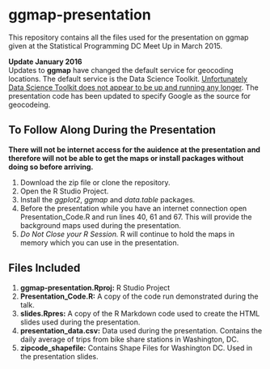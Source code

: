 # ggmap-presentation  

This repository contains all the files used for the presentation on ggmap given at the Statistical Programming DC Meet Up in March 2015.

**Update January 2016**  
Updates to **ggmap** have changed the default service for geocoding locations.  The default service is the Data Science Toolkit.  [Unfortunately Data Science Toolkit does not appear to be up and running any longer](https://github.com/dkahle/ggmap/issues/73).  The presentation code has been updated to specify Google as the source for geocodeing.  


## To Follow Along During the Presentation  

**There will not be internet access for the auidence at the presentation and therefore will not be able to get the maps or install packages without doing so before arriving.**

1. Download the zip file or clone the repository.  
2. Open the R Studio Project.  
3. Install the *ggplot2*, *ggmap* and *data.table* packages.  
4. Before the presentation while you have an internet connection open Presentation_Code.R and run lines 40, 61 and 67.  This will provide the background maps used during the presentation.  
5. *Do Not Close your R Session.*  R will continue to hold the maps in memory which you can use in the presentation.  

## Files Included  
1. **ggmap-presentation.Rproj:** R Studio Project  
2. **Presentation_Code.R:** A copy of the code run demonstrated during the talk.  
3. **slides.Rpres:** A copy of the R Markdown code used to create the HTML slides used during the presentation.    
4. **presentation_data.csv:** Data used during the presentation.  Contains the daily average of trips from bike share stations in Washington, DC.  
5. **zipcode_shapefile:** Contains Shape Files for Washington DC.  Used in the presentation slides.